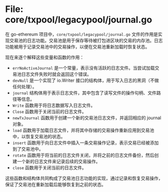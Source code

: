 # File: core/txpool/legacypool/journal.go

在 go-ethereum 项目中，`core/txpool/legacypool/journal.go` 文件的作用是实现交易池的日志功能。交易池是用于保存等待被打包进区块的交易的内存池。日志功能被用于记录交易池中的交易操作，以便在交易池重新加载时恢复状态。

现在来逐个解释这些变量和函数的作用：

- `errNoActiveJournal` 是一个常量，表示没有活跃的日志文件。当尝试加载交易池日志文件失败时就会返回这个错误。
- `devNull` 是一个实现了 io.Writer 接口的结构体，用于写入日志的黑洞（不做任何处理）。
- `journal` 结构体用于表示日志文件，其中包含了读写文件的操作句柄、文件路径等信息。
- `Write` 函数用于将日志数据写入日志文件。
- `Close` 函数用于关闭当前的日志文件。
- `newTxJournal` 函数用于创建一个新的交易池日志文件，并返回相应的 journal 对象。
- `load` 函数用于加载日志文件，并将其中存储的交易操作重新应用到交易池中，以恢复交易池的状态。
- `insert` 函数用于向日志文件中插入一条交易操作记录，表示交易已经被添加到了交易池中。
- `rotate` 函数用于将当前的日志文件关闭，并将之前的日志文件备份，然后创建一个新的日志文件来记录后续的交易操作。
- `close` 函数用于关闭当前的日志文件。

这些函数和结构体共同构成了交易池日志功能的实现，通过记录和恢复交易操作，保证了交易池在重新加载后能够恢复到之前的状态。

